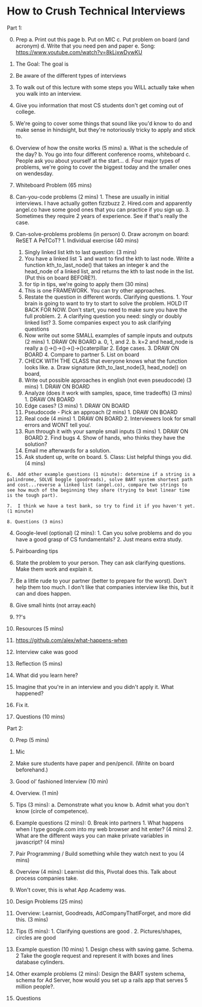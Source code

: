 # How to Crush Technical Interviews

Part 1:

0. Prep
  a. Print out this page
  b. Put on MIC
  c. Put problem on board (and acronym)
  d. Write that you need pen and paper
  e. Song: https://www.youtube.com/watch?v=8kLjxwDywKU

1. The Goal: The goal is
  1. Be aware of the different types of interviews
  2. To walk out of this lecture with some steps you WILL actually take when you walk into an interview.
  3. Give you information that most CS students don't get coming out of college.

2.  We're going to cover some things that sound like you'd know to do and make sense in hindsight, but they're notoriously tricky to apply and stick to.

0. Overview of how the onsite works (5 mins)
  a. What is the schedule of the day?
  b. You go into four different conference rooms, whiteboard
  c. People ask you about yourself at the start...
  d. Four major types of problems, we're going to cover the biggest today and the smaller ones on wendesday.


1. Whiteboard Problem (65 mins)
  1. Can-you-code problems (2 mins)
    1. These are usually in initial interviews.  I have actually gotten fizzbuzz
    2. Hired.com and apparently angel.co have some good ones that you can practice if you sign up.
    3. Sometimes they require 2 years of experience. See if that's really the case.

  2. Can-solve-problems problems (in person)
    0. Draw acronym on board: ReSET A PeTCoT?
    1. Individual exercise (40 mins)
      1.  Singly linked list kth to last question: (3 mins)
        1. You have a linked list ↴ and want to find the kth to last node.
           Write a function kth_to_last_node() that takes an integer k and the head_node of a linked list, and returns the kth to last node in the list. (Put this on board BEFORE?).
      2. for tip in tips, we're going to apply them (30 mins)
        0. This is one FRAMEWORK.  You can try other approaches.
        1. Restate the question in different words.  Clarifying questions.
          1. Your brain is going to want to try to start to solve the problem.  HOLD IT BACK FOR NOW.  Don't start, you need to make sure you have the full problem.
          2. A clarifying question you need: singly or doubly linked list?
          3. Some companies expect you to ask clarifying questions
        2. Now write out some SMALL examples of sample inputs and outputs (2 mins)
          1. DRAW ON BOARD
            a. 0, 1, and 2.
            b. k=2 and head_node is really a ()->()->()->()->()caterpillar
          2. Edge cases.
          3. DRAW ON BOARD
          4. Compare to partner
          5. List on board
        3. CHECK WITH THE CLASS that everyone knows what the function looks like.
          a. Draw signature (kth_to_last_node(3, head_node)) on board,
        4. Write out possible approaches in english (not even pseudocode) (3 mins)
          1. DRAW ON BOARD
        5. Analyze (does it work with samples, space, time tradeoffs) (3 mins)
          1. DRAW ON BOARD
        6. Edge cases? (3 mins)
          1. DRAW ON BOARD
        7. Pseudocode - Pick an approach (2 mins)
          1. DRAW ON BOARD
        8. Real code (4 mins)
          1. DRAW ON BOARD
          2. Interviewers look for small errors and WONT tell you/.
        9. Run through it with your sample small inputs (3 mins)
          1. DRAW ON BOARD
          2. Find bugs
    4. Show of hands, who thinks they have the solution?
      1. Email me afterwards for a solution.
      2. Ask student up, write on board.
    5. Class: List helpful things you did. (4 mins)

    6.  Add other example questions (1 minute): determine if a string is a palindrome, SOLVE boggle (goodreads), solve BART system shortest path and cost...reverse a linked list (angel.co), compare two strings to see how much of the beginning they share (trying to beat linear time is the tough part).

    7.  I think we have a test bank, so try to find it if you haven't yet. (1 minute)

    8. Questions (3 mins)

  4. Google-level (optional) (2 mins):
    1. Can you solve problems and do you have a good grasp of CS fundamentals?
    2. Just means extra study.


5. Pairboarding tips
  1. State the problem to your person.  They can ask clarifying questions.  Make them work and explain it.
  2. Be a little rude to your partner (better to prepare for the worst).  Don't help them too much. I don't like that companies interview like this, but it can and does happen.
  3. Give small hints (not array.each)
  4. ??'s

6. Resources (5 mins)
  1. https://github.com/alex/what-happens-when
  2. Interview cake was good
7. Reflection (5 mins)
  1. What did you learn here?
  2. Imagine that you're in an interview and you didn't apply it.  What happened?
  3. Fix it.
8. Questions (10 mins)


Part 2:

0. Prep (5 mins)
  1. Mic
  2. Make sure students have paper and pen/pencil. (Write on board beforehand.)

3. Good ol’ fashioned Interview (10 min)
  1. Overview. (1 min)
  2. Tips (3 mins):
    a. Demonstrate what you know
    b. Admit what you don't know (circle of competence).
  3.  Example questions (2 mins):
    0. Break into partners
    1. What happens when I type google.com into my web browser and hit enter? (4 mins)
    2. What are the different ways you can make private variables in javascript? (4 mins)

4. Pair Programming / Build something while they watch next to you (4 mins)
  1. Overview (4 mins): Learnist did this, Pivotal does this.  Talk about process companies take.
  2. Won't cover, this is what App Academy was.

5. Design Problems (25 mins)
  0. Overview: Learnist, Goodreads, AdCompanyThatIForget, and more did this. (3 mins)
  1. Tips (5 mins):
    1. Clarifying questions are good .
    2. Pictures/shapes, circles are good

  2. Example question (10 mins)
    1. Design chess with saving game.  Schema.
    2  Take the google request and represent it with boxes and lines database cylinders.

  3. Other example problems (2 mins): Design the BART system schema, schema for Ad Server, how would you set up a rails app that serves 5 million people?.


4. Questions
